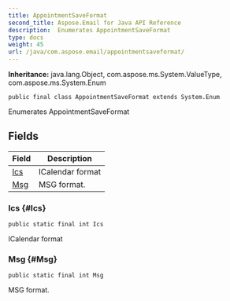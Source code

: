 ```yaml
---
title: AppointmentSaveFormat
second_title: Aspose.Email for Java API Reference
description:  Enumerates AppointmentSaveFormat
type: docs
weight: 45
url: /java/com.aspose.email/appointmentsaveformat/
---
```

**Inheritance:**
java.lang.Object, com.aspose.ms.System.ValueType, com.aspose.ms.System.Enum
```
public final class AppointmentSaveFormat extends System.Enum
```

Enumerates AppointmentSaveFormat
## Fields

| Field | Description |
| --- | --- |
| [Ics](#Ics) | ICalendar format |
| [Msg](#Msg) | MSG format. |
### Ics {#Ics}
```
public static final int Ics
```


ICalendar format

### Msg {#Msg}
```
public static final int Msg
```


MSG format.

